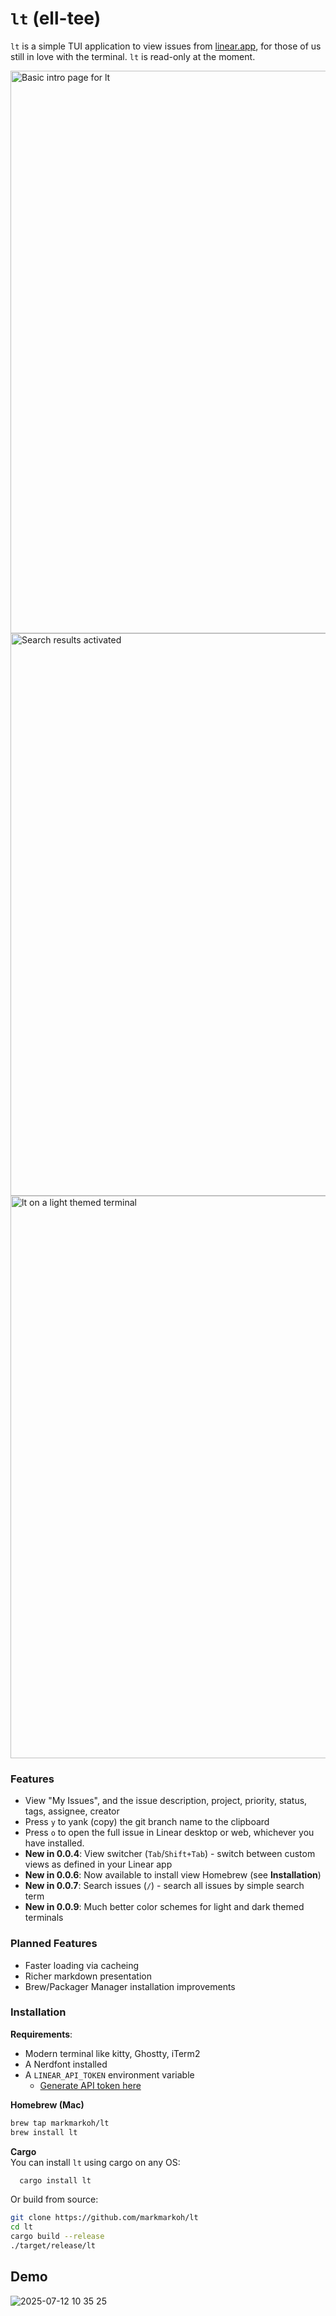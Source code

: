 # `lt` (ell-tee)

`lt` is a simple TUI application to view issues from [linear.app](https://linear.app/), for those of us still in love with the terminal. `lt` is read-only at the moment.

<img width="900" alt="Basic intro page for lt" src="https://github.com/user-attachments/assets/dd29d164-4ec8-4bb6-b469-667680b2d739" />
<img width="900" alt="Search results activated" src="https://github.com/user-attachments/assets/62d426a3-fe34-4eb2-a44a-0e53da1e03e9" />
<img width="900" alt="lt on a light themed terminal" src="https://github.com/user-attachments/assets/7a878054-5b99-4fce-8b4e-bcdb2e75f335" />

### Features
* View "My Issues", and the issue description, project, priority, status, tags, assignee, creator  
* Press `y` to yank (copy) the git branch name to the clipboard
* Press `o` to open the full issue in Linear desktop or web, whichever you have installed.
* **New in 0.0.4**: View switcher (`Tab`/`Shift+Tab`) - switch between custom views as defined in your Linear app
* **New in 0.0.6**: Now available to install view Homebrew (see **Installation**)
* **New in 0.0.7**: Search issues (`/`) - search all issues by simple search term
* **New in 0.0.9**: Much better color schemes for light and dark themed terminals
  
### Planned Features
* Faster loading via cacheing
* Richer markdown presentation
* Brew/Packager Manager installation improvements


### Installation
**Requirements**:
* Modern terminal like kitty, Ghostty, iTerm2
* A Nerdfont installed
* A `LINEAR_API_TOKEN` environment variable
   * [Generate API token here](https://linear.app/settings/account/security)

**Homebrew (Mac)**
```bash
brew tap markmarkoh/lt
brew install lt
```

**Cargo**  
You can install `lt` using cargo on any OS:
```bash
  cargo install lt
```

Or build from source:

```bash
git clone https://github.com/markmarkoh/lt
cd lt
cargo build --release
./target/release/lt
```

## Demo 
![2025-07-12 10 35 25](https://github.com/user-attachments/assets/34460f44-ee91-416d-8acf-4c7b3a4d7b75)
